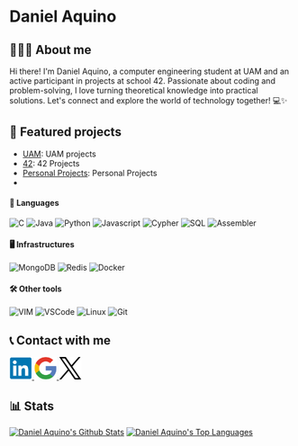 # Daniel Aquino

## 👨🏻‍💻 About me
Hi there! I'm Daniel Aquino, a computer engineering student at UAM and an active participant in projects at school 42. Passionate about coding and problem-solving, I love turning theoretical knowledge into practical solutions. Let's connect and explore the world of technology together! 💻✨

## 💼 Featured projects

- [UAM](https://github.com/DanielAquino2003/UAM): UAM projects
- [42](https://github.com/DanielAquino2003/42): 42 Projects
- [Personal Projects](https://github.com/DanielAquino2003/Personal-Projetcts): Personal Projects
- 
#### 📖 Languages
![C](https://img.shields.io/badge/C-a?style=for-the-badge&logo=C&color=grey)
![Java](https://img.shields.io/badge/Java-a?style=for-the-badge&logo=java&logoColor=grey&color=grey)
![Python](https://img.shields.io/badge/Python-a?style=for-the-badge&logo=python&color=grey)
![Javascript](https://img.shields.io/badge/Javascript-a?style=for-the-badge&logo=javascript&color=grey)
![Cypher](https://img.shields.io/badge/Cypher-a?style=for-the-badge&logo=cypher&color=grey)
![SQL](https://img.shields.io/badge/SQL-a?style=for-the-badge&logo=mysql&color=grey)
![Assembler](https://img.shields.io/badge/Assembler-a?style=for-the-badge&logo=assemblyscript&color=grey)

#### 🖥️ Infrastructures
![MongoDB](https://img.shields.io/badge/MongoDB-a?style=for-the-badge&logo=mongodb&color=grey)
![Redis](https://img.shields.io/badge/Redis-a?style=for-the-badge&logo=redis&color=grey)
![Docker](https://img.shields.io/badge/Docker-a?style=for-the-badge&logo=docker&color=grey)

#### 🛠 Other tools

   ![VIM](https://img.shields.io/badge/VIM-a?style=for-the-badge&logo=vim&color=grey)
   ![VSCode](https://img.shields.io/badge/Visual_Studio_Code-a?style=for-the-badge&logo=visualstudiocode&color=grey)
   ![Linux](https://img.shields.io/badge/Linux-a?style=for-the-badge&logo=linux&color=grey)
   ![Git](https://img.shields.io/badge/Git-a?style=for-the-badge&logo=git&color=grey)


## 📞 Contact with me
<p align="left">
  <!-- LinkedIn -->
  <a href="https://www.linkedin.com/in/danielaquino2003/" target="_blank" rel="noreferrer" title="LinkedIn">
    <img src="https://raw.githubusercontent.com/devicons/devicon/master/icons/linkedin/linkedin-original.svg" alt="LinkedIn" width="40" height="40"/>
  </a>
  <!-- Email -->
  <a href="mailto:aquinosantiagodani@gmail.com" target="_blank" rel="noreferrer" title="Email">
    <img src="https://raw.githubusercontent.com/devicons/devicon/master/icons/google/google-original.svg" alt="Email" width="40" height="40"/>
  </a>
  <!-- Twitter -->
  <a href="https://twitter.com/tu_usuario_de_twitter" target="_blank" rel="noreferrer" title="Twitter">
    <img src="https://raw.githubusercontent.com/devicons/devicon/master/icons/twitter/twitter-original.svg" alt="Twitter" width="40" height="40"/>
  </a><br>
</p>

## 📊 Stats

<a> 
    <a href="https://github.com/DanielAquino2003"><img alt="Daniel Aquino's Github Stats" src="https://denvercoder1-github-readme-stats.vercel.app/api?username=DanielAquino2003&show_icons=true&include_all_commits=true&theme=calm&card_width=300" height="180px"/></a>
    <a href="https://github.com/DanielAquino2003"><img alt="Daniel Aquino's Top Languages" src="https://denvercoder1-github-readme-stats.vercel.app/api/top-langs/?username=DanielAquino2003&langs_count=8&layout=compact&theme=calm&card_width=300" height="180px"/></a>
    <br/>
</a>
